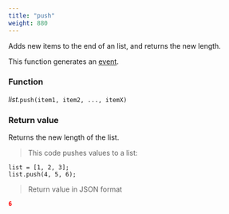 ```yaml
---
title: "push"
weight: 880
---
```


Adds new items to the end of an list, and returns the new length.

This function generates an [event](../../../events).

### Function

*list*.`push(item1, item2, ..., itemX)`

### Return value

Returns the new length of the list.

> This code pushes values to a list:

```thingsdb,json_response
list = [1, 2, 3];
list.push(4, 5, 6);
```

> Return value in JSON format

```json
6
```
